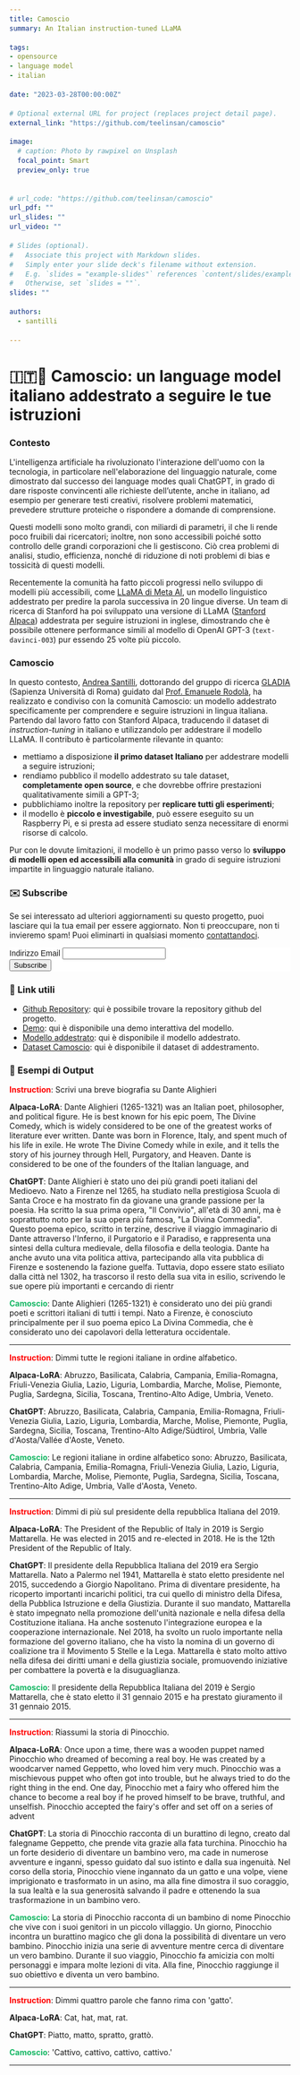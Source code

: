 ```yaml
---
title: Camoscio
summary: An Italian instruction-tuned LLaMA

tags:
- opensource
- language model
- italian

date: "2023-03-28T00:00:00Z"

# Optional external URL for project (replaces project detail page).
external_link: "https://github.com/teelinsan/camoscio"

image:
  # caption: Photo by rawpixel on Unsplash
  focal_point: Smart
  preview_only: true


# url_code: "https://github.com/teelinsan/camoscio"
url_pdf: ""
url_slides: ""
url_video: ""

# Slides (optional).
#   Associate this project with Markdown slides.
#   Simply enter your slide deck's filename without extension.
#   E.g. `slides = "example-slides"` references `content/slides/example-slides.md`.
#   Otherwise, set `slides = ""`.
slides: ""

authors:
  - santilli

---
```


<img src="featured.png" hidden="hidden">

# 🇮🇹🦙 Camoscio: un language model italiano addestrato a seguire le tue istruzioni

### Contesto

L'intelligenza artificiale ha rivoluzionato l'interazione dell'uomo con la tecnologia, in particolare nell'elaborazione del linguaggio naturale, come dimostrato dal successo dei language modes quali ChatGPT, in grado di dare risposte convincenti alle richieste dell’utente, anche in italiano, ad esempio per generare testi creativi, risolvere problemi matematici, prevedere strutture proteiche o rispondere a domande di comprensione.

Questi modelli sono molto grandi, con miliardi di parametri, il che li rende poco fruibili dai ricercatori; inoltre, non sono accessibili poiché sotto controllo delle grandi corporazioni che li gestiscono. Ciò crea problemi di analisi, studio, efficienza, nonché di riduzione di noti problemi di bias e tossicità di questi modelli.

Recentemente la comunità ha fatto piccoli progressi nello sviluppo di modelli più accessibili, come [LLaMA di Meta AI](https://ai.facebook.com/blog/large-language-model-llama-meta-ai/), un modello linguistico addestrato per predire la parola successiva in 20 lingue diverse. Un team di ricerca di Stanford ha poi sviluppato una versione di LLaMA ([Stanford Alpaca](https://crfm.stanford.edu/2023/03/13/alpaca.html)) addestrata per seguire istruzioni in inglese, dimostrando che è possibile ottenere performance simili al modello di OpenAI GPT-3 (`text-davinci-003`) pur essendo 25 volte più piccolo.

### Camoscio

In questo contesto, [Andrea Santilli](https://gladia.di.uniroma1.it/authors/santilli/), dottorando del gruppo di ricerca [GLADIA](https://gladia.di.uniroma1.it/) (Sapienza Università di Roma) guidato dal [Prof. Emanuele Rodolà](https://gladia.di.uniroma1.it/authors/rodola/), ha realizzato e condiviso con la comunità Camoscio: un modello addestrato specificamente per comprendere e seguire istruzioni in lingua italiana. Partendo dal lavoro fatto con Stanford Alpaca, traducendo il dataset di *instruction-tuning* in italiano e utilizzandolo per addestrare il modello LLaMA. Il contributo è particolarmente rilevante in quanto:
- mettiamo a disposizione **il primo dataset Italiano** per addestrare modelli a seguire istruzioni;
- rendiamo pubblico il modello addestrato su tale dataset, **completamente open source**, e che dovrebbe offrire prestazioni qualitativamente simili a GPT-3;
- pubblichiamo inoltre la repository per **replicare tutti gli esperimenti**;
- il modello è **piccolo e investigabile**, può essere eseguito su un Raspberry Pi, e si presta ad essere studiato senza necessitare di enormi risorse di calcolo.

Pur con le dovute limitazioni, il modello è un primo passo verso lo **sviluppo di modelli open ed accessibili alla comunità** in grado di seguire istruzioni impartite in linguaggio naturale italiano.

### ✉️ Subscribe
Se sei interessato ad ulteriori aggiornamenti su questo progetto, puoi lasciare qui la tua email per essere aggiornato.
Non ti preoccupare, non ti invieremo spam! Puoi eliminarti in qualsiasi momento [contattandoci](mailto:rodola@di.uniroma1.it).
<!-- Begin Mailchimp Signup Form -->
<link href="//cdn-images.mailchimp.com/embedcode/classic-071822.css" rel="stylesheet" type="text/css">
<style type="text/css">
	#mc_embed_signup{background:#fff; clear:left; font:14px Helvetica,Arial,sans-serif}
	/* Add your own Mailchimp form style overrides in your site stylesheet or in this style block.
	   We recommend moving this block and the preceding CSS link to the HEAD of your HTML file. */
</style>
<div id="mc_embed_signup" class="mb-3">
    <form action="https://uniroma1.us21.list-manage.com/subscribe/post?u=ead8e66ef83dbcc3028d24ed9&amp;id=d015ac5ed8&amp;f_id=00a4a9e1f0" method="post" id="mc-embedded-subscribe-form" name="mc-embedded-subscribe-form" class="validate" target="_blank" novalidate>
        <div id="mc_embed_signup_scroll">
<div class="mc-field-group">
	<label for="mce-EMAIL">Indirizzo Email </label>
	<input type="email" value="" name="EMAIL" class="required email" id="mce-EMAIL" required>
	<span id="mce-EMAIL-HELPERTEXT" class="helper_text"></span>
</div>
	<div id="mce-responses" class="clear foot">
		<div class="response" id="mce-error-response" style="display:none"></div>
		<div class="response" id="mce-success-response" style="display:none"></div>
	</div>    <!-- real people should not fill this in and expect good things - do not remove this or risk form bot signups-->
    <div style="position: absolute; left: -5000px;" aria-hidden="true"><input type="text" name="b_ead8e66ef83dbcc3028d24ed9_d015ac5ed8" tabindex="-1" value=""></div>
        <div class="optionalParent">
            <div class="clear foot">
                <input type="submit" value="Subscribe" name="subscribe" id="mc-embedded-subscribe" class="button">
            </div>
        </div>
    </div>
</form>
</div class>
<script type='text/javascript' src='//s3.amazonaws.com/downloads.mailchimp.com/js/mc-validate.js'></script><script type='text/javascript'>(function($) {window.fnames = new Array(); window.ftypes = new Array();fnames[0]='EMAIL';ftypes[0]='email';fnames[1]='FNAME';ftypes[1]='text';fnames[2]='LNAME';ftypes[2]='text';fnames[3]='ADDRESS';ftypes[3]='address';fnames[4]='PHONE';ftypes[4]='phone';fnames[5]='BIRTHDAY';ftypes[5]='birthday';}(jQuery));var $mcj = jQuery.noConflict(true);</script>
<!--End mc_embed_signup-->


### 🔗 Link utili

- [Github Repository](https://github.com/teelinsan/camoscio): qui è possibile trovare la repository github del progetto.
- [Demo](https://colab.research.google.com/github/teelinsan/camoscio/blob/master/notebooks/camoscio-gradio.ipynb): qui è disponibile una demo interattiva del modello.
- [Modello addestrato](https://huggingface.co/teelinsan/camoscio-7b-llama): qui è disponibile il modello addestrato.
- [Dataset Camoscio](https://huggingface.co/datasets/teelinsan/camoscio): qui è disponibile il dataset di addestramento.



### 📝 Esempi di Output

<span style="color:red">**Instruction**</span>: Scrivi una breve biografia su Dante Alighieri

**Alpaca-LoRA**: Dante Alighieri (1265-1321) was an Italian poet, philosopher, and political figure. He is best known for his epic poem, The Divine Comedy, which is widely considered to be one of the greatest works of literature ever written. Dante was born in Florence, Italy, and spent much of his life in exile. He wrote The Divine Comedy while in exile, and it tells the story of his journey through Hell, Purgatory, and Heaven. Dante is considered to be one of the founders of the Italian language, and

**ChatGPT**: Dante Alighieri è stato uno dei più grandi poeti italiani del Medioevo. Nato a Firenze nel 1265, ha studiato nella prestigiosa Scuola di Santa Croce e ha mostrato fin da giovane una grande passione per la poesia. Ha scritto la sua prima opera, "Il Convivio", all'età di 30 anni, ma è soprattutto noto per la sua opera più famosa, "La Divina Commedia". Questo poema epico, scritto in terzine, descrive il viaggio immaginario di Dante attraverso l'Inferno, il Purgatorio e il Paradiso, e rappresenta una sintesi della cultura medievale, della filosofia e della teologia. Dante ha anche avuto una vita politica attiva, partecipando alla vita pubblica di Firenze e sostenendo la fazione guelfa. Tuttavia, dopo essere stato esiliato dalla città nel 1302, ha trascorso il resto della sua vita in esilio, scrivendo le sue opere più importanti e cercando di rientr

<span style="color:#16b764">**Camoscio**</span>: Dante Alighieri (1265-1321) è considerato uno dei più grandi poeti e scrittori italiani di tutti i tempi. Nato a Firenze, è conosciuto principalmente per il suo poema epico La Divina Commedia, che è considerato uno dei capolavori della letteratura occidentale.


---

<span style="color:red">**Instruction**</span>: Dimmi tutte le regioni italiane in ordine alfabetico.

**Alpaca-LoRA**: Abruzzo, Basilicata, Calabria, Campania, Emilia-Romagna, Friuli-Venezia Giulia, Lazio, Liguria, Lombardia, Marche, Molise, Piemonte, Puglia, Sardegna, Sicilia, Toscana, Trentino-Alto Adige, Umbria, Veneto.

**ChatGPT**: Abruzzo, Basilicata, Calabria, Campania, Emilia-Romagna, Friuli-Venezia Giulia, Lazio, Liguria, Lombardia, Marche, Molise, Piemonte, Puglia, Sardegna, Sicilia, Toscana, Trentino-Alto Adige/Südtirol, Umbria, Valle d'Aosta/Vallée d'Aoste, Veneto.

<span style="color:#16b764">**Camoscio**</span>: Le regioni italiane in ordine alfabetico sono: Abruzzo, Basilicata, Calabria, Campania, Emilia-Romagna, Friuli-Venezia Giulia, Lazio, Liguria, Lombardia, Marche, Molise, Piemonte, Puglia, Sardegna, Sicilia, Toscana, Trentino-Alto Adige, Umbria, Valle d'Aosta, Veneto.

---

<span style="color:red">**Instruction**</span>: Dimmi di più sul presidente della repubblica Italiana del 2019.

**Alpaca-LoRA**: The President of the Republic of Italy in 2019 is Sergio Mattarella. He was elected in 2015 and re-elected in 2018. He is the 12th President of the Republic of Italy.

**ChatGPT**: Il presidente della Repubblica Italiana del 2019 era Sergio Mattarella. Nato a Palermo nel 1941, Mattarella è stato eletto presidente nel 2015, succedendo a Giorgio Napolitano. Prima di diventare presidente, ha ricoperto importanti incarichi politici, tra cui quello di ministro della Difesa, della Pubblica Istruzione e della Giustizia. 
Durante il suo mandato, Mattarella è stato impegnato nella promozione dell'unità nazionale e nella difesa della Costituzione italiana. Ha anche sostenuto l'integrazione europea e la cooperazione internazionale. Nel 2018, ha svolto un ruolo importante nella formazione del governo italiano, che ha visto la nomina di un governo di coalizione tra il Movimento 5 Stelle e la Lega. 
Mattarella è stato molto attivo nella difesa dei diritti umani e della giustizia sociale, promuovendo iniziative per combattere la povertà e la disuguaglianza. 

<span style="color:#16b764">**Camoscio**</span>: Il presidente della Repubblica Italiana del 2019 è Sergio Mattarella, che è stato eletto il 31 gennaio 2015 e ha prestato giuramento il 31 gennaio 2015.

---

<span style="color:red">**Instruction**</span>: Riassumi la storia di Pinocchio.

**Alpaca-LoRA**: Once upon a time, there was a wooden puppet named Pinocchio who dreamed of becoming a real boy. He was created by a woodcarver named Geppetto, who loved him very much. Pinocchio was a mischievous puppet who often got into trouble, but he always tried to do the right thing in the end. One day, Pinocchio met a fairy who offered him the chance to become a real boy if he proved himself to be brave, truthful, and unselfish. Pinocchio accepted the fairy's offer and set off on a series of advent

**ChatGPT**: La storia di Pinocchio racconta di un burattino di legno, creato dal falegname Geppetto, che prende vita grazie alla fata turchina. Pinocchio ha un forte desiderio di diventare un bambino vero, ma cade in numerose avventure e inganni, spesso guidato dal suo istinto e dalla sua ingenuità. Nel corso della storia, Pinocchio viene ingannato da un gatto e una volpe, viene imprigionato e trasformato in un asino, ma alla fine dimostra il suo coraggio, la sua lealtà e la sua generosità salvando il padre e ottenendo la sua trasformazione in un bambino vero.

<span style="color:#16b764">**Camoscio**</span>: La storia di Pinocchio racconta di un bambino di nome Pinocchio che vive con i suoi genitori in un piccolo villaggio. Un giorno, Pinocchio incontra un burattino magico che gli dona la possibilità di diventare un vero bambino. Pinocchio inizia una serie di avventure mentre cerca di diventare un vero bambino. Durante il suo viaggio, Pinocchio fa amicizia con molti personaggi e impara molte lezioni di vita. Alla fine, Pinocchio raggiunge il suo obiettivo e diventa un vero bambino.

---

<span style="color:red">**Instruction**</span>: Dimmi quattro parole che fanno rima con 'gatto'.

**Alpaca-LoRA**: Cat, hat, mat, rat.

**ChatGPT**: Piatto, matto, spratto, grattò.

<span style="color:#16b764">**Camoscio**</span>: 'Cattivo, cattivo, cattivo, cattivo.'

---






